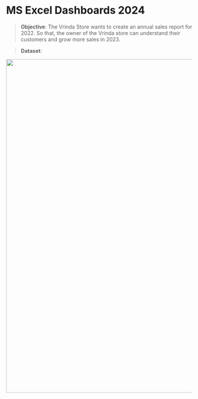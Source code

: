 # MS Excel Dashboards 2024

> **Objective**: The Vrinda Store wants to create an annual sales report for 2022. So that, the owner of the Vrinda store can understand their customers and grow more sales in 2023.

> **Dataset**: 

<img align="center" src="https://github.com/Rohit-Rannavre/MS-Excel-Dashboards-2024/blob/main/Dashboards/Vrinda%20Sales%20Dashboard.png" width="900">
